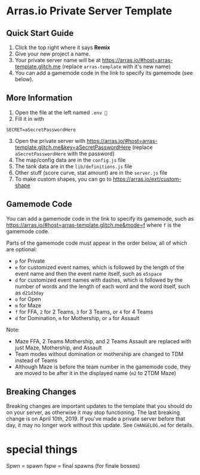 # Arras.io Private Server Template

## Quick Start Guide

1. Click the top right where it says **Remix**
2. Give your new project a name.
3. Your private server name will be at <https://arras.io/#host=arras-template.glitch.me> (replace `arras-template` with it's new name)
4. You can add a gamemode code in the link to specify its gamemode (see below).

## More Information

1. Open the file at the left named `.env 🔑`
2. Fill it in with
```
SECRET=aSecretPasswordHere
```
3. Open the private server with <https://arras.io/#host=arras-template.glitch.me&key=aSecretPasswordHere> (replace `aSecretPasswordHere` with the password)
4. The map/config data are in the `config.js` file
5. The tank data are in the `lib/definitions.js` file
6. Other stuff (score curve, stat amount) are in the `server.js` file
7. To make custom shapes, you can go to <https://arras.io/ext/custom-shape>

## Gamemode Code

You can add a gamemode code in the link to specify its gamemode, such as <https://arras.io/#host=arras-template.glitch.me&mode=f> where `f` is the gamemode code.

Parts of the gamemode code must appear in the order below, all of which are optional:
- `p` for Private
- `e` for customized event names, which is followed by the length of the event name and then the event name itself, such as `e5space`
- `d` for customized event names with dashes, which is followed by the number of words and the length of each word and the word itself, such as `d21d3day`
- `o` for Open
- `m` for Maze
- `f` for FFA, `2` for 2 Teams, `3` for 3 Teams, or `4` for 4 Teams
- `d` for Domination, `m` for Mothership, or `a` for Assault

Note:
- Maze FFA, 2 Teams Mothership, and 2 Teams Assault are replaced with just Maze, Mothership, and Assault
- Team modes without domination or mothership are changed to TDM instead of Teams
- Although Maze is before the team number in the gamemode code, they are moved to be after it in the displayed name (`m2` to 2TDM Maze)
 
## Breaking Changes

Breaking changes are important updates to the template that you should do on your server, as otherwise it may stop functioning. The last breaking change is on April 10th, 2019. If you've made a private server before that day, it may no longer work without this update. See `CHANGELOG.md` for details.

# special things

Spwn = spawn
fspw = final spawns (for finale bosses)